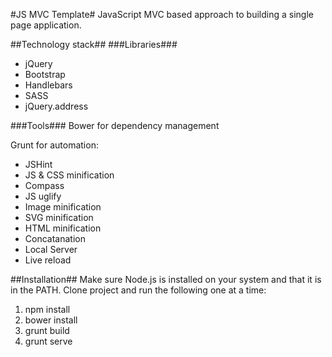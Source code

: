 #JS MVC Template#
JavaScript MVC based approach to building a single page application.

##Technology stack##
###Libraries###
- jQuery
- Bootstrap
- Handlebars
- SASS
- jQuery.address

###Tools###
Bower for dependency management

Grunt for automation:
- JSHint
- JS & CSS minification
- Compass
- JS uglify
- Image minification
- SVG minification
- HTML minification
- Concatanation
- Local Server
- Live reload

##Installation##
Make sure Node.js is installed on your system and that it is in the PATH. Clone project and run the following one at a time:

1. npm install
2. bower install
3. grunt build
4. grunt serve
